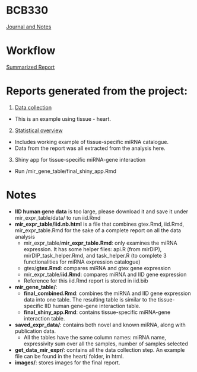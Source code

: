 # BCB330
[Journal and Notes](https://github.com/helen307/BCB330/wiki)<br/>
# Workflow
[Summarized Report](https://github.com/helen307/BCB330/wiki/final_report)<br/>
# Reports generated from the project:
1. [Data collection](https://htmlpreview.github.io/?https://github.com/helen307/BCB330/blob/master/get_data_mir_expr/normal_tissues/heart/heart.nb.html)<br/>
* This is an example using tissue - heart.

2. [Statistical overview](https://htmlpreview.github.io/?https://github.com/helen307/BCB330/blob/master/mir_expr_table/iid.nb.html)<br/>
* Includes working example of tissue-specific miRNA catalogue.
* Data from the report was all extracted from the analysis here.

3. Shiny app for tissue-specific miRNA-gene interaction
* Run /mir_gene_table/final_shiny_app.Rmd

# Notes
* __IID human gene data__ is too large, please download it and save it under mir_expr_table/data/ to run iid.Rmd
* __mir_expr_table/iid.nb.html__ is a file that combines gtex.Rmd, iid.Rmd, mir_expr_table.Rmd for the sake of a complete report on all the data analysis
  * mir_expr_table/__mir_expr_table.Rmd__: only examines the miRNA expression. It has some helper files: api.R (from mirDIP), mirDIP_task_helper.Rmd, and task_helper.R (to complete 3 functionalities for miRNA expression catalogue)
  * gtex/__gtex.Rmd__: compares miRNA and gtex gene expression
  * mir_expr_table/__iid.Rmd__: compares miRNA and IID gene expression
  * Reference for this iid.Rmd report is stored in iid.bib
* __mir_gene_table/__: 
  * __final_combined.Rmd__: combines the miRNA and IID gene expression data into one table. The resulting table is similar to the tissue-specific IID human gene-gene interaction table.
  * __final_shiny_app.Rmd__: contains tissue-specific miRNA-gene interaction table.
* __saved_expr_data/__: contains both novel and known miRNA, along with publication data.
  * All the tables have the same column names: miRNA name, expressivity sum over all the samples, number of samples selected
* __get_data_mir_expr/__: contains all the data collection step. An example file can be found in the heart/ folder, in html.
* __images/__: stores images for the final report.
  
